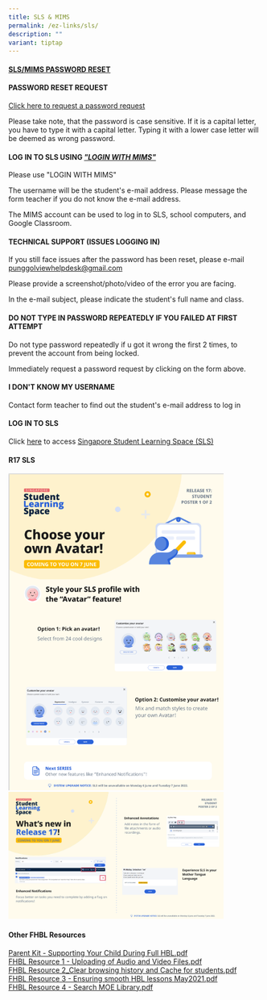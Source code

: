 ```yaml
---
title: SLS & MIMS
permalink: /ez-links/sls/
description: ""
variant: tiptap
---
```

<h4><strong><u>SLS/MIMS PASSWORD RESET</u></strong></h4>
<p></p>
<h4><strong>PASSWORD RESET REQUEST</strong></h4>
<p><a href="https://forms.gle/Pvcurc4kN4W4t79n8" rel="noopener noreferrer nofollow" target="_blank">Click here to request a password request</a>
</p>
<p>Please take note, that the password is case sensitive. If it is a capital
letter, you have to type it with a capital letter. Typing it with a lower
case letter will be deemed as wrong password.</p>
<p></p>
<h4><strong>LOG IN TO SLS USING <em><u>"LOGIN WITH MIMS"</u></em></strong></h4>
<p>Please use "LOGIN WITH MIMS"</p>
<p>The username will be the student's e-mail address. Please message the
form teacher if you do not know the e-mail address.</p>
<p>The MIMS account can be used to log in to SLS, school computers, and Google
Classroom.</p>
<p></p>
<h4><strong>TECHNICAL SUPPORT (ISSUES LOGGING IN)</strong></h4>
<p>If you still face issues after the password has been reset, please e-mail
<a href="mailto:punggolviewhelpdesk@gmail.com" rel="noopener noreferrer nofollow" target="_blank">punggolviewhelpdesk@gmail.com</a>
</p>
<p>Please provide a screenshot/photo/video of the error you are facing.</p>
<p>In the e-mail subject, please indicate the student's full name and class.</p>
<p></p>
<h4><strong>DO NOT TYPE IN PASSWORD REPEATEDLY IF YOU FAILED AT FIRST ATTEMPT</strong></h4>
<p>Do not type password repeatedly if u got it wrong the first 2 times, to
prevent the account from being locked.</p>
<p>Immediately request a password request by clicking on the form above.</p>
<p></p>
<h4><strong>I DON'T KNOW MY USERNAME</strong></h4>
<p>Contact form teacher to find out the student's e-mail address to log in</p>
<p></p>
<h4><strong>LOG IN TO SLS</strong></h4>
<p>Click&nbsp;<a href="https://vle.learning.moe.edu.sg/login" rel="noopener noreferrer nofollow" target="_blank">here</a>&nbsp;to
access&nbsp;<a href="https://vle.learning.moe.edu.sg/login" rel="noopener noreferrer nofollow" target="_blank">Singapore Student Learning Space (SLS)</a>
</p>
<p></p>
<p></p>
<h4><strong>R17 SLS</strong></h4>
<div class="isomer-image-wrapper">
<img style="width:85%" height="auto" width="100%" src="/images/sls3.png">
</div>
<div class="isomer-image-wrapper">
<img style="width:85%" height="auto" width="100%" src="/images/sls4.png">
</div>
<h4>Other FHBL Resources</h4>
<p><a href="/files/Parent%20Kit%20-%20Supporting%20Your%20Child%20During%20Full%20HBL.pdf" rel="noopener noreferrer nofollow" target="_blank">Parent Kit - Supporting Your Child During Full HBL.pdf</a> 
<br><a href="/files/FHBL%20Resource%201%20-%20Uploading%20of%20Audio%20and%20Video%20Files.pdf" rel="noopener noreferrer nofollow" target="_blank">FHBL Resource 1 - Uploading of Audio and Video Files.pdf</a> 
<br><a href="/files/FHBL%20Resource%202_Clear%20browsing%20history%20and%20Cache%20for%20students.pdf" rel="noopener noreferrer nofollow" target="_blank">FHBL Resource 2_Clear browsing history and Cache for students.pdf</a> 
<br><a href="/files/FHBL%20Resource%203%20-%20Ensuring%20smooth%20HBL%20lessons%20May2021.pdf" rel="noopener noreferrer nofollow" target="_blank">FHBL Resource 3 - Ensuring smooth HBL lessons May2021.pdf</a> 
<br><a href="/files/FHBL%20Resource%204%20-%20Search%20MOE%20Library.pdf" rel="noopener noreferrer nofollow" target="_blank">FHBL Resource 4 - Search MOE Library.pdf</a>
</p>